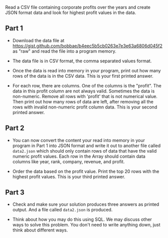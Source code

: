 Read a CSV file containing corporate profits over the years and create JSON format data and look for highest profit values in the data.

## Part 1

* Download the data file at https://gist.github.com/bobbae/b4eec5b5cb0263e7e3e63a6806d045f2 as "raw" and read the file into a program memory.  

* The data file is in CSV format, the
comma separated values format.  

* Once the data is read into memory in your program, print out how many rows of the data is in the CSV data. This is your first printed answer.

* For each row, there are columns.  One of the columns is the "profit".  The data in this profit column
are not always valid.  Sometimes the data is non-numeric.  Remove all rows with 'profit' that is not numerical value. Then
print out how many rows of data are left, after removing all the rows with invalid non-numeric profit column data.  This is your second printed answer.


## Part 2

* You can now convert the content your read into memory in your program in Part 1 into JSON format and write it out to another file called `data2.json` which should only contain rows of data that have the valid numeric profit values. Each row in the Array should contain data columns like year, rank, company, revenue, and profit.

* Order the data based on the profit value.  Print the top 20 rows with the highest profit values. This is your third printed answer.

## Part 3

* Check and make sure your solution produces three answers as printed output. And a file called `data2.json` is produced.

* Think about how you may do this using SQL.  We may discuss other ways to solve this problem.  You don't need to write anything down, just think about different ways.

